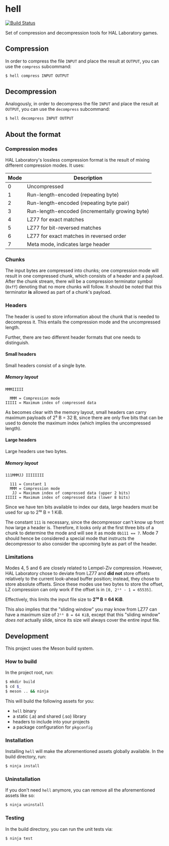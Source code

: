 # hell
[![Build Status](https://travis-ci.org/kdex/hell.svg?branch=master)](https://travis-ci.org/kdex/hell)

Set of compression and decompression tools for HAL Laboratory games.
## Compression
In order to compress the file `INPUT` and place the result at `OUTPUT`, you can use the `compress` subcommand:
```bash
$ hell compress INPUT OUTPUT
```
## Decompression
Analogously, in order to decompress the file `INPUT` and place the result at `OUTPUT`, you can use the `decompress` subcommand:
```bash
$ hell decompress INPUT OUTPUT
```
## About the format
### Compression modes
HAL Laboratory's lossless compression format is the result of mixing different compression modes. It uses:

 Mode  | Description
-------|-------------
   0   | Uncompressed
   1   | Run-length-encoded (repeating byte)
   2   | Run-length-encoded (repeating byte pair)
   3   | Run-length-encoded (incrementally growing byte)
   4   | LZ77 for exact matches
   5   | LZ77 for bit-reversed matches
   6   | LZ77 for exact matches in reversed order
   7   | Meta mode, indicates large header
### Chunks
The input bytes are compressed into chunks; one compression mode will result in one compressed chunk, which consists of a header and a payload. After the chunk stream, there will be a compression terminator symbol (`0xff`) denoting that no more chunks will follow. It should be noted that this terminator **is** allowed as part of a chunk's payload.
### Headers
The header is used to store information about the chunk that is needed to decompress it. This entails the compression mode and the uncompressed length.

Further, there are two different header formats that one needs to distinguish.
#### Small headers
Small headers consist of a single byte.
##### Memory layout
```
MMMIIIII

  MMM = Compression mode
IIIII = Maximum index of compressed data
```
As becomes clear with the memory layout, small headers can carry maximum payloads of 2⁵ B = 32 B, since there are only five bits that can be used to denote the maximum index (which implies the uncompressed length).
#### Large headers
Large headers use two bytes.
##### Memory layout
```
111MMMJJ IIIIIIII

  111 = Constant 1
  MMM = Compression mode
   JJ = Maximum index of compressed data (upper 2 bits)
IIIII = Maximum index of compressed data (lower 8 bits)
```
Since we have ten bits available to index our data, large headers must be used for up to 2¹⁰ B = 1 KiB.

The constant `111` is necessary, since the decompressor can't know up front how large a header is. Therefore, it looks only at the first three bits of a chunk to determine the mode and will see it as mode `0b111 == 7`. Mode 7 should hence be considered a special mode that instructs the decompressor to also consider the upcoming byte as part of the header.
### Limitations
Modes 4, 5 and 6 are closely related to Lempel-Ziv compression. However, HAL Laboratory chose to deviate from LZ77 and **did not** store offsets relatively to the current look-ahead buffer position; instead, they chose to store absolute offsets. Since these modes use two bytes to store the offset, LZ compression can only work if the offset is in `[0, 2¹⁶ - 1 = 65535]`.

Effectively, this limits the input file size to **2¹⁶ B = 64 KiB**.

This also implies that the "sliding window" you may know from LZ77 can have a maximum size of `2¹⁶ B = 64 KiB`, except that this "sliding window" *does not* actually slide, since its size will always cover the entire input file.
## Development
This project uses the Meson build system.
### How to build
In the project root, run:
```bash
$ mkdir build
$ cd $_
$ meson .. && ninja
```
This will build the following assets for you:
- `hell` binary
- a static (.a) and shared (.so) library
- headers to include into your projects
- a package configuration for `pkgconfig`

### Installation
Installing `hell` will make the aforementioned assets globally available. In the build directory, run:
```bash
$ ninja install
```
### Uninstallation
If you don't need `hell` anymore, you can remove all the aforementioned assets like so:
```bash
$ ninja uninstall
```
### Testing
In the build directory, you can run the unit tests via:
```bash
$ ninja test
```